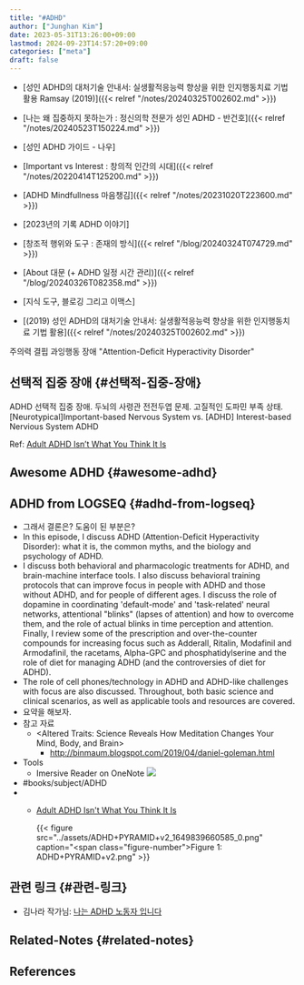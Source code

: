 ```yaml
---
title: "#ADHD"
author: ["Junghan Kim"]
date: 2023-05-31T13:26:00+09:00
lastmod: 2024-09-23T14:57:20+09:00
categories: ["meta"]
draft: false
---
```


-   [성인 ADHD의 대처기술 안내서: 실생활적응능력 향상을 위한 인지행동치료 기법 활용 Ramsay (2019)]({{< relref "/notes/20240325T002602.md" >}})
-   [나는 왜 집중하지 못하는가 : 정신의학 전문가 성인 ADHD - 반건호]({{< relref "/notes/20240523T150224.md" >}})
-   [성인 ADHD 가이드 - 나우]
-   [Important vs Interest : 창의적 인간의 시대]({{< relref "/notes/20220414T125200.md" >}})
-   [ADHD Mindfullness 마음챙김]({{< relref "/notes/20231020T223600.md" >}})
-   [2023년의 기록 ADHD 이야기]
-   [창조적 행위와 도구 : 존재의 방식]({{< relref "/blog/20240324T074729.md" >}})
-   [About 대문 (+ ADHD 일정 시간 관리)]({{< relref "/blog/20240326T082358.md" >}})
-   [지식 도구, 블로깅 그리고 이맥스]

-   [(2019) 성인 ADHD의 대처기술 안내서: 실생활적응능력 향상을 위한 인지행동치료 기법 활용]({{< relref "/notes/20240325T002602.md" >}})

주의력 결핍 과잉행동 장애 "Attention-Deficit Hyperactivity Disorder"


## 선택적 집중 장애 {#선택적-집중-장애}

ADHD 선택적 집중 장애. 두뇌의 사령관 전전두엽 문제. 고질적인 도파민 부족 상태. [Neurotypical]Important-based Nervous System vs. [ADHD] Interest-based Nervious System ADHD

Ref: [Adult ADHD Isn’t What You Think It Is](<https://www.leadingwithadhd.com/blog/2019/4/15/adult-adhd-isnt-what-you-think-it-is>)


## Awesome ADHD {#awesome-adhd}


## ADHD from LOGSEQ {#adhd-from-logseq}



-   그래서 결론은? 도움이 된 부분은?
-   In this episode, I discuss ADHD (Attention-Deficit Hyperactivity Disorder): what it is, the common myths, and the biology and psychology of ADHD.
-   I discuss both behavioral and pharmacologic treatments for ADHD, and brain-machine interface tools. I also discuss behavioral training protocols that can improve focus in people with ADHD and those without ADHD, and for people of different ages. I discuss the role of dopamine in coordinating 'default-mode' and 'task-related' neural networks, attentional "blinks" (lapses of attention) and how to overcome them, and the role of actual blinks in time perception and attention. Finally, I review some of the prescription and over-the-counter compounds for increasing focus such as Adderall, Ritalin, Modafinil and Armodafinil, the racetams, Alpha-GPC and phosphatidylserine and the role of diet for managing ADHD (and the controversies of diet for ADHD).
-   The role of cell phones/technology in ADHD and ADHD-like challenges with focus are also discussed. Throughout, both basic science and clinical scenarios, as well as applicable tools and resources are covered.
-   요약을 해보자.
-   참고 자료
    -   &lt;Altered Traits: Science Reveals How Meditation Changes Your Mind, Body, and Brain&gt;
        -   <http://binmaum.blogspot.com/2019/04/daniel-goleman.html>
-   Tools
    -   Imersive Reader on OneNote ![](../assets/image_1648175914005_0.png)
-   \#books/subject/ADHD
-   -   [Adult ADHD Isn't What You Think It Is](https://www.leadingwithadhd.com/blog/2019/4/15/adult-adhd-isnt-what-you-think-it-is)

        {{< figure src="../assets/ADHD+PYRAMID+v2_1649839660585_0.png" caption="<span class=\"figure-number\">Figure 1: </span>ADHD+PYRAMID+v2.png" >}}


## 관련 링크 {#관련-링크}

-   김나라 작가님: [나는 ADHD 노동자 입니다](http://m.ohmynews.com/NWS_Web/Series/series_general_list.aspx?SRS_CD=0000014120)


## Related-Notes {#related-notes}

## References

<style>.csl-entry{text-indent: -1.5em; margin-left: 1.5em;}</style><div class="csl-bib-body">
</div>

